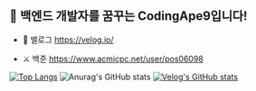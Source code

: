 ## 🛫 백엔드 개발자를 꿈꾸는 CodingApe9입니다!

- 👀 밸로그 [https://velog.io/ ](https://velog.io/@codingape9/posts)

- ⚔ 백준 https://www.acmicpc.net/user/pos06098

[![Top Langs](https://github-readme-stats.vercel.app/api/top-langs/?username=CodingApe9)](https://github.com/anuraghazra/github-readme-stats)
![Anurag's GitHub stats](https://github-readme-stats.vercel.app/api?username=CodingApe9&hide=contribs,prs&show_icons=true&theme=synthwave)
[![Velog's GitHub stats](https://velog-readme-stats.vercel.app/api?name=codingape9)](https://velog.io/@codingape9/posts)
